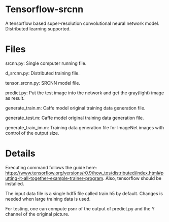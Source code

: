 # Tensorflow-srcnn
A tensorflow based super-resolution convolutional neural network model. Distributed learning supported.

# Files
srcnn.py: Single computer running file.

d_srcnn.py: Distributed training file.

tensor_srcnn.py: SRCNN model file.

predict.py: Put the test image into the network and get the gray(light) image as result.

generate_train.m: Caffe model original training data generation file.

generate_test.m: Caffe model original training data generation file.

generate_train_im.m: Training data generation file for ImageNet images with control of the output size.

# Details
Executing command follows the guide here: https://www.tensorflow.org/versions/r0.9/how_tos/distributed/index.html#putting-it-all-together-example-trainer-program. Also, tensorflow should be installed.

The input data file is a single hdf5 file called train.h5 by default. Changes is needed when large training data is used.

For testing, one can compute psnr of the output of predict.py and the Y channel of the original picture.
